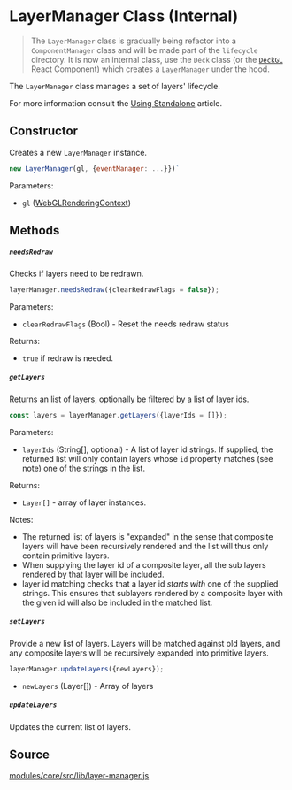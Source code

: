 # LayerManager Class (Internal)

> The `LayerManager` class is gradually being refactor into a `ComponentManager` class and will be made part of the `lifecycle` directory. It is now an internal class, use the `Deck` class (or the [`DeckGL`](/docs/api-reference/react/deckgl.md) React Component) which creates a `LayerManager` under the hood.

The `LayerManager` class manages a set of layers' lifecycle.

For more information consult the [Using Standalone](/docs/get-started/using-standalone.md) article.


## Constructor

Creates a new `LayerManager` instance.

```js
new LayerManager(gl, {eventManager: ...}})`
```

Parameters:

* `gl` ([WebGLRenderingContext](https://developer.mozilla.org/en-US/docs/Web/API/WebGLRenderingContext))


## Methods

##### `needsRedraw`

Checks if layers need to be redrawn.

```js
layerManager.needsRedraw({clearRedrawFlags = false});
```

Parameters:

* `clearRedrawFlags` (Bool) - Reset the needs redraw status

Returns:

* `true` if redraw is needed.

##### `getLayers`

Returns an list of layers, optionally be filtered by a list of layer ids.

```js
const layers = layerManager.getLayers({layerIds = []});
```

Parameters:

* `layerIds` (String[], optional) - A list of layer id strings. If supplied, the returned list will only contain layers whose `id` property matches (see note) one of the strings in the list.

Returns:

* `Layer[]` - array of layer instances.

Notes:

* The returned list of layers is "expanded" in the sense that composite layers will have been recursively rendered and the list will thus only contain primitive layers.
* When supplying the layer id of a composite layer, all the sub layers rendered by that layer will be included.
* layer id matching checks that a layer id *starts with* one of the supplied strings. This ensures that sublayers rendered by a composite layer with the given id will also be included in the matched list.


##### `setLayers`

Provide a new list of layers. Layers will be matched against old layers, and any composite layers will be recursively expanded into primitive layers.

```js
layerManager.updateLayers({newLayers});
```

* `newLayers` (Layer[]) - Array of layers


##### `updateLayers`

Updates the current list of layers.


## Source

[modules/core/src/lib/layer-manager.js](https://github.com/uber/deck.gl/tree/8.1-release/modules/core/src/lib/layer-manager.js)
